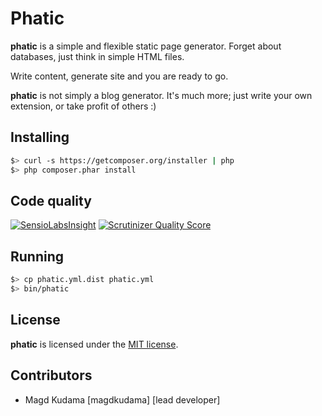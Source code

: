 Phatic
======

**phatic** is a simple and flexible static page generator. Forget about databases, just think in simple HTML files.

Write content, generate site and you are ready to go.

**phatic** is not simply a blog generator. It's much more; just write your own extension, or take profit of others :)

Installing
----------

```bash
$> curl -s https://getcomposer.org/installer | php
$> php composer.phar install
```

Code quality
------------
[![SensioLabsInsight](https://insight.sensiolabs.com/projects/fa832d76-a1ab-4879-a306-41e5926a78d3/mini.png)](https://insight.sensiolabs.com/projects/fa832d76-a1ab-4879-a306-41e5926a78d3)
[![Scrutinizer Quality Score](https://scrutinizer-ci.com/g/magdkudama/phatic/badges/quality-score.png?s=4f4563718877e82b521dfb9558cbd7a8013bc427)](https://scrutinizer-ci.com/g/magdkudama/phatic/)

Running
-------

```bash
$> cp phatic.yml.dist phatic.yml
$> bin/phatic
```

License
-------

**phatic** is licensed under the [MIT license](LICENSE.md).

Contributors
------------

- Magd Kudama [magdkudama] [lead developer]